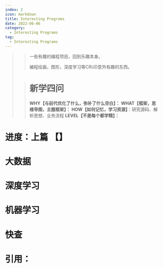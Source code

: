```yaml
---
index: 2
icon: markdown
title: Interesting Programs
date: 2022-06-06
category:
  - Interesting Programs
tag:
  - Interesting Programs
---
```


> > 一些有趣的编程项目，回到乐趣本身。
> >
> > 编程绘画，图形，深度学习等CRUD意外有趣的东西。
>
> <!-- more -->
>
> > # 新学四问
> >
> > **WHY【与前代优化了什么，弥补了什么空白】：**
> > **WHAT【框架，思维导图，主题框架】：**
> > **HOW【如何记忆，学习资源】**：研究源码、解析思想、业务流程
> > **LEVEL【不是每个都学精】：**
>
# 进度：上篇 【】

# 大数据

# 深度学习

# 机器学习

# 快查

# 引用：



